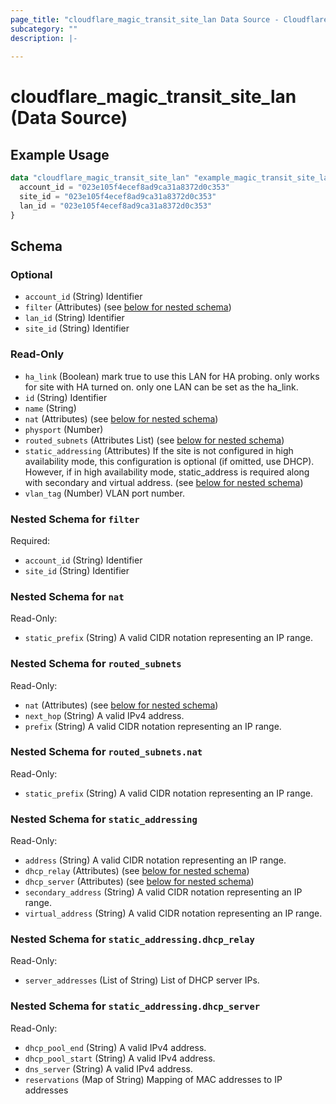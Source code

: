 ```yaml
---
page_title: "cloudflare_magic_transit_site_lan Data Source - Cloudflare"
subcategory: ""
description: |-
  
---
```


# cloudflare_magic_transit_site_lan (Data Source)



## Example Usage

```terraform
data "cloudflare_magic_transit_site_lan" "example_magic_transit_site_lan" {
  account_id = "023e105f4ecef8ad9ca31a8372d0c353"
  site_id = "023e105f4ecef8ad9ca31a8372d0c353"
  lan_id = "023e105f4ecef8ad9ca31a8372d0c353"
}
```

<!-- schema generated by tfplugindocs -->
## Schema

### Optional

- `account_id` (String) Identifier
- `filter` (Attributes) (see [below for nested schema](#nestedatt--filter))
- `lan_id` (String) Identifier
- `site_id` (String) Identifier

### Read-Only

- `ha_link` (Boolean) mark true to use this LAN for HA probing. only works for site with HA turned on. only one LAN can be set as the ha_link.
- `id` (String) Identifier
- `name` (String)
- `nat` (Attributes) (see [below for nested schema](#nestedatt--nat))
- `physport` (Number)
- `routed_subnets` (Attributes List) (see [below for nested schema](#nestedatt--routed_subnets))
- `static_addressing` (Attributes) If the site is not configured in high availability mode, this configuration is optional (if omitted, use DHCP). However, if in high availability mode, static_address is required along with secondary and virtual address. (see [below for nested schema](#nestedatt--static_addressing))
- `vlan_tag` (Number) VLAN port number.

<a id="nestedatt--filter"></a>
### Nested Schema for `filter`

Required:

- `account_id` (String) Identifier
- `site_id` (String) Identifier


<a id="nestedatt--nat"></a>
### Nested Schema for `nat`

Read-Only:

- `static_prefix` (String) A valid CIDR notation representing an IP range.


<a id="nestedatt--routed_subnets"></a>
### Nested Schema for `routed_subnets`

Read-Only:

- `nat` (Attributes) (see [below for nested schema](#nestedatt--routed_subnets--nat))
- `next_hop` (String) A valid IPv4 address.
- `prefix` (String) A valid CIDR notation representing an IP range.

<a id="nestedatt--routed_subnets--nat"></a>
### Nested Schema for `routed_subnets.nat`

Read-Only:

- `static_prefix` (String) A valid CIDR notation representing an IP range.



<a id="nestedatt--static_addressing"></a>
### Nested Schema for `static_addressing`

Read-Only:

- `address` (String) A valid CIDR notation representing an IP range.
- `dhcp_relay` (Attributes) (see [below for nested schema](#nestedatt--static_addressing--dhcp_relay))
- `dhcp_server` (Attributes) (see [below for nested schema](#nestedatt--static_addressing--dhcp_server))
- `secondary_address` (String) A valid CIDR notation representing an IP range.
- `virtual_address` (String) A valid CIDR notation representing an IP range.

<a id="nestedatt--static_addressing--dhcp_relay"></a>
### Nested Schema for `static_addressing.dhcp_relay`

Read-Only:

- `server_addresses` (List of String) List of DHCP server IPs.


<a id="nestedatt--static_addressing--dhcp_server"></a>
### Nested Schema for `static_addressing.dhcp_server`

Read-Only:

- `dhcp_pool_end` (String) A valid IPv4 address.
- `dhcp_pool_start` (String) A valid IPv4 address.
- `dns_server` (String) A valid IPv4 address.
- `reservations` (Map of String) Mapping of MAC addresses to IP addresses


